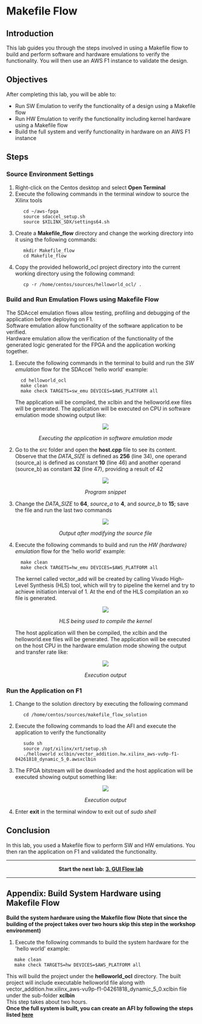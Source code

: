 # Makefile Flow

## Introduction

This lab guides you through the steps involved in using a Makefile flow to build and perform software and hardware emulations to verify the functionality. You will then use an AWS F1 instance to validate the design.

## Objectives

After completing this lab, you will be able to:

- Run SW Emulation to verify the functionality of a design using a Makefile flow
- Run HW Emulation to verify the functionality including kernel hardware using a Makefile flow
- Build the full system and verify functionality in hardware on an AWS F1 instance

## Steps 
### Source Environment Settings        

1. Right-click on the Centos desktop and select **Open Terminal**
1. Execute the following commands in the terminal window to source the Xilinx tools
   ```
      cd ~/aws-fpga	  
      source sdaccel_setup.sh		  
      source $XILINX_SDX/settings64.sh
   ```
1. Create a **Makefile\_flow** directory and change the working directory into it using the following commands:
   ```
      mkdir Makefile_flow	  
      cd Makefile_flow		  
   ```
1. Copy the provided helloworld\_ocl project directory into the current working directory using the following command:
   ```
      cp -r /home/centos/sources/helloworld_ocl/ .
   ```
### Build and Run Emulation Flows using Makefile Flow

The SDAccel emulation flows allow testing, profiling and debugging of the application before deploying on F1.  
Software emulation allow functionality of the software application to be verified.  
Hardware emulation allow the verification of the functionality of the generated logic generated for the FPGA and the application working together.

1. Execute the following commands in the terminal to build and run the *SW emulation* flow for the SDAccel &#39;hello world&#39; example:
    ```
      cd helloworld_ocl
      make clean
      make check TARGETS=sw_emu DEVICES=$AWS_PLATFORM all
    ```  
    The application will be compiled, the xclbin and the helloworld.exe files will be generated. The application will be executed on CPU in software emulation mode showing output like:
    <p align="center">
    <img src ="./images/makefile_lab/FigMakefileLab-1.png"/>
    </p>
    <p align = "center">
    <i>Executing the application in software emulation mode</i>
    </p>
1. Go to the _src_ folder and open the **host.cpp** file to see its content. Observe that the _DATA\_SIZE_ is defined as **256** (line 34), one operand (source\_a) is defined as constant **10** (line 46) and another operand (source\_b) as constant **32** (line 47), providing a result of 42
    <p align="center">
    <img src ="./images/makefile_lab/FigMakefileLab-2.png"/>
    </p>
    <p align = "center">
    <i>Program snippet</i>
    </p>
1. Change the _DATA\_SIZE_ to **64**, _source\_a_ to **4**, and _source\_b_ to **15**; save the file and run the last two commands
    <p align="center">
    <img src ="./images/makefile_lab/FigMakefileLab-3.png"/>
    </p>
    <p align = "center">
    <i>Output after modifying the source file</i>
    </p>
1. Execute the following commands to build and run the *HW (hardware) emulation* flow for the &#39;hello world&#39; example:
    ```
      make clean
      make check TARGETS=hw_emu DEVICES=$AWS_PLATFORM all
    ```
    The kernel called vector\_add will be created by calling Vivado High-Level Synthesis (HLS) tool, which will try to pipeline the kernel and try to achieve initiation interval of 1.  At the end of the HLS compilation an xo file is generated.
    <p align="center">
    <img src ="./images/makefile_lab/FigMakefileLab-4.png"/>
    </p>
    <p align = "center">
    <i>HLS being used to compile the kernel</i>
    </p>
    The host application will then be compiled, the xclbin and the helloworld.exe files will be generated. The application will be executed on the host CPU in the hardware emulation mode showing the output and transfer rate like:
    <p align="center">
    <img src ="./images/makefile_lab/FigMakefileLab-5.png"/>
    </p>
    <p align = "center">
    <i>Execution output</i>
    </p>
### Run the Application on F1        
1. Change to the solution directory by executing the following command
   ```
      cd /home/centos/sources/makefile_flow_solution
   ```
1. Execute the following commands to load the AFI and execute the application to verify the functionality
   ```
      sudo sh
      source /opt/xilinx/xrt/setup.sh
      ./helloworld xclbin/vector_addition.hw.xilinx_aws-vu9p-f1-04261818_dynamic_5_0.awsxclbin
   ```
1.  The FPGA bitstream will be downloaded and the host application will be executed showing output something like:
    <p align="center">
    <img src ="./images/makefile_lab/FigMakefileLab-6.png"/>
    </p>
    <p align = "center">
    <i>Execution output</i>
    </p>
1. Enter **exit** in the terminal window to exit out of _sudo shell_  
## Conclusion

In this lab, you used a Makefile flow to perform SW and HW emulations. You then ran the application on F1 and validated the functionality.

---------------------------------------

<p align="center"><b>
Start the next lab: <a href="GUI_Flow_lab.md">3. GUI Flow lab</a>
</b></p>

---------------------------------------


## Appendix: Build System Hardware using Makefile Flow        

**Build the system hardware using the Makefile flow (Note that since the building of the project takes over two hours skip this step in the workshop environment)**  
1.  Execute the following commands to build the system hardware for the &#39;hello world&#39; example:
   ```
      make clean
      make check TARGETS=hw DEVICES=$AWS_PLATFORM all
   ```  
This will build the project under the **helloworld\_ocl** directory. The built project will include executable helloworld file along with vector_addition.hw.xilinx_aws-vu9p-f1-04261818_dynamic_5_0.xclbin file under the sub-folder **xclbin**  
This step takes about two hours.  
**Once the full system is built, you can create an AFI by following the steps listed <a href="Creating_AFI.md">here</a>**
